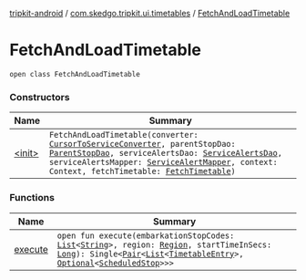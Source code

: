[tripkit-android](../../index.md) / [com.skedgo.tripkit.ui.timetables](../index.md) / [FetchAndLoadTimetable](./index.md)

# FetchAndLoadTimetable

`open class FetchAndLoadTimetable`

### Constructors

| Name | Summary |
|---|---|
| [&lt;init&gt;](-init-.md) | `FetchAndLoadTimetable(converter: `[`CursorToServiceConverter`](../../com.skedgo.tripkit.ui.data/-cursor-to-service-converter/index.md)`, parentStopDao: `[`ParentStopDao`](../../skedgo.tripgo.data.timetables/-parent-stop-dao/index.md)`, serviceAlertsDao: `[`ServiceAlertsDao`](../../com.skedgo.tripkit.data.database.timetables/-service-alerts-dao/index.md)`, serviceAlertsMapper: `[`ServiceAlertMapper`](../../com.skedgo.tripkit.data.database.timetables/-service-alert-mapper/index.md)`, context: Context, fetchTimetable: `[`FetchTimetable`](../-fetch-timetable/index.md)`)` |

### Functions

| Name | Summary |
|---|---|
| [execute](execute.md) | `open fun execute(embarkationStopCodes: `[`List`](https://kotlinlang.org/api/latest/jvm/stdlib/kotlin.collections/-list/index.html)`<`[`String`](https://kotlinlang.org/api/latest/jvm/stdlib/kotlin/-string/index.html)`>, region: `[`Region`](../../com.skedgo.android.common.model/-region/index.md)`, startTimeInSecs: `[`Long`](https://kotlinlang.org/api/latest/jvm/stdlib/kotlin/-long/index.html)`): Single<`[`Pair`](https://kotlinlang.org/api/latest/jvm/stdlib/kotlin/-pair/index.html)`<`[`List`](https://kotlinlang.org/api/latest/jvm/stdlib/kotlin.collections/-list/index.html)`<`[`TimetableEntry`](../../com.skedgo.tripkit.ui.model/-timetable-entry/index.md)`>, `[`Optional`](../../com.skedgo.tripkit.ui.utils/-optional/index.md)`<`[`ScheduledStop`](../../com.skedgo.android.common.model/-scheduled-stop/index.md)`>>>` |
